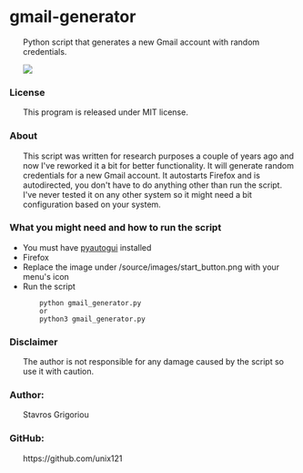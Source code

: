 <h1> gmail-generator </h1>
<ul>
	Python script that generates a new Gmail account with random credentials.

![](https://github.com/unix121/gmail-generator/blob/master/workflow/workflow.gif?raw=true)
</ul>


<h3>License</h3>
<ul>
This program is released under MIT license.
</ul>

<h3>About</h3>
<ul> This script was written for research purposes a couple of years ago and now I've reworked it a bit for better functionality. It will generate random credentials for a new Gmail account. It autostarts Firefox and is autodirected, you don't have to do anything other than run the script. I've never tested it on any other system so it might need a bit configuration based on your system.
</ul>

<h3>What you might need and how to run the script</h3>
<ul>
	<li> You must have <a href="https://pypi.python.org/pypi/PyAutoGUI">pyautogui</a> installed </li>
	<li> Firefox </li>
	<li> Replace the image under /source/images/start_button.png with your menu's icon</li>
	<li> Run the script 

		python gmail_generator.py
		or
		python3 gmail_generator.py

</li>
</ul>

<h3>Disclaimer</h3>
<ul> The author is not responsible for any damage caused by the script so use it with caution.</ul>

<h3>Author:</h3> <ul>Stavros Grigoriou</ul>
<h3>GitHub:</h3> <ul>https://github.com/unix121</ul>
